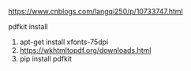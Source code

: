 https://www.cnblogs.com/langqi250/p/10733747.html


pdfkit install
1. apt-get install xfonts-75dpi
2. https://wkhtmltopdf.org/downloads.html
3. pip install pdfkit